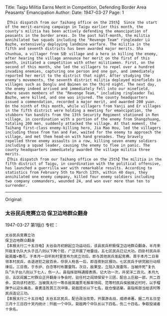 Title: Taigu Militia Earns Merit in Competition, Defending Border Area Peasants' Emancipation
Author:
Date: 1947-03-27
Page: 1

    【This dispatch from our Taihang office on the 25th】 Since the start of the merit-earning campaign in Taigu earlier this month, the county's militia has been actively defending the emancipation of peasants in the border areas. In the past half-month, the militia annihilated two squads including the "Revenge Team" ringleader Lü Bazhe, extensively deploying landmine warfare. The militia in the fifth and seventh districts has been awarded major merits. Sha Chunhua, a villager from S卦 village and a hero in killing the enemy, after hearing the village announce her merit on the first of this month, initiated a competition with other militiamen. First, on the second of this month, she led the villagers to repel over a hundred invading enemies, capturing one person and one gun, and immediately reported her merit to the district that night. After studying the enemy's movements, the seventh district militia deployed minefields in villages such as Donglu and Bainen on the third night. The next day, the enemy indeed arrived and immediately fell into our minefield, where seven members of the "Revenge Team," including ringleader Tai Bazhe, were killed, and one was injured. The county headquarters issued a commendation, recorded a major merit, and awarded 200 yuan. On the ninth of this month, while villagers from Yanji and Er villages in the fifth district were holding a meeting for emancipation, the stubborn Yan bandits from the 13th Security Regiment stationed in Ren village, in coordination with a portion of the enemy from Shangzhuang, totaling 200 men, suddenly attacked the village. At that moment, the Taihang first-class enemy-killing hero, Jia Mao Hou, led the villagers including those from Yan and Fan, waited for the enemy to approach the village, and met them head-on with hand grenades. They bravely repelled three enemy assaults in a row, killing seven enemy soldiers including a squad leader, causing the enemy to flee in panic. The county headquarters immediately awarded the village militia three merits.
    【This dispatch from our Taihang office on the 25th】The militia in the fifth district of Taigu, in coordination with the political offensive, has launched a guerrilla war with remarkable results. According to statistics from February 5th to March 13th, within 40 days, they annihilated one enemy company, killed four enemy soldiers including two company commanders, wounded 24, and won over more than ten to surrender.



<hr /> 

Original: 


### 太谷民兵竞赛立功  保卫边地群众翻身

1947-03-27
第1版()
专栏：

    太谷民兵竞赛立功
    保卫边地群众翻身
    【本报太行二十五日电】太谷自月初掀起立功运动后，该县民兵积极保卫边地群众翻身。半月来歼敌复仇队大头子吕八则以下两个班，广泛开展了地雷战，五七区民兵已记大功。四卦村民兵杀敌英雄×春花，于本月一日听到村里宣布为民立功后，即与其他民兵发起竞赛。首于本月二日率领本村民兵，击退进犯之敌百余，俘获人枪各一后，即连夜到区报功。七区民兵于研究敌行动规律后，三日夜，于东炉、白念等村布置雷阵。次日，敌果至，立陷入我雷阵，当被炸死“复仇队”头子台八则以下七人，伤一人。县指挥部特通报表扬，记大功一次，并奖洋二百元。本月九日，五区阎冀二村群众正开翻身斗争会时，驻任村之阎顽保安十三团，配合上庄敌一部，共二百余，突向该村进犯，当被我太行一等杀敌英雄贾毛猴率领阎、范等村民兵俟敌接近村时，以手榴弹予以迎头痛击，奋勇连败其三次冲锋，毙敌班长以下七名，敌仓惶逃窜。县指挥部当给该村等民兵连记三功。
    【本报太行二十五日电】太谷五区民兵，配合政治攻势，开展游击战，成绩卓著。据二月五日至三月十三日四十天内统计：歼敌一个中队，毙敌两个中队长以下四名，伤二十四名，争取投诚者十余名。
